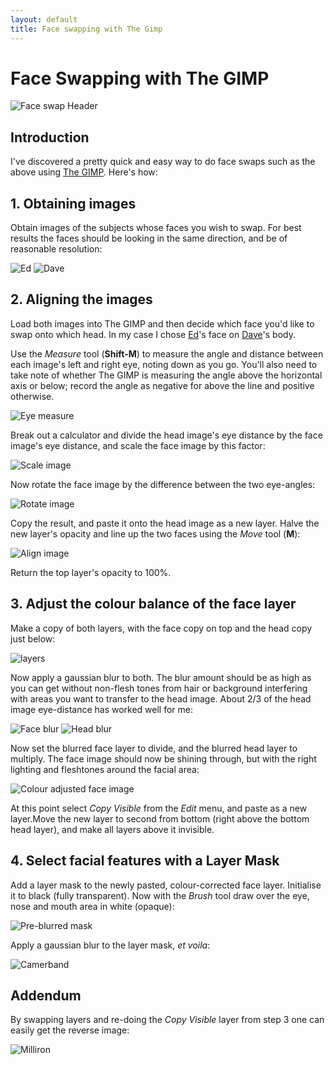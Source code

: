 ```yaml
---
layout: default
title: Face swapping with The Gimp
---
```


# Face Swapping with The GIMP

![Face swap Header](/assets/face-swap/header.jpg)

## Introduction

I've discovered a pretty quick and easy way to do face swaps such as the above
using [The GIMP](http://www.gimp.org/). Here's how:

## 1. Obtaining images

Obtain images of the subjects whose faces you wish to swap. For best results
the faces should be looking in the same direction, and be of reasonable
resolution:

![Ed](/assets/face-swap/ed.jpg)
![Dave](/assets/face-swap/dave.jpg)

## 2. Aligning the images

Load both images into The GIMP and then decide which face you'd like to swap
onto which head. In my case I chose
[Ed](https://en.wikipedia.org/wiki/Ed_Miliband)'s face on
[Dave](https://en.wikipedia.org/wiki/David_Cameron)'s body.

Use the *Measure* tool (**Shift-M**) to measure the angle and distance between
each image's left and right eye, noting down as you go. You'll also need to
take note of whether The GIMP is measuring the angle above the horizontal axis
or below; record the angle as negative for above the line and positive
otherwise.

![Eye measure](/assets/face-swap/eye-measure.jpg)

Break out a calculator and divide the head image's eye distance by the face
image's eye distance, and scale the face image by this factor:

![Scale image](/assets/face-swap/scale-image.jpg)

Now rotate the face image by the difference between the two eye-angles:

![Rotate image](/assets/face-swap/rotate-image.jpg)

Copy the result, and paste it onto the head image as a new layer. Halve the new
layer's opacity and line up the two faces using the *Move* tool (**M**):

![Align image](/assets/face-swap/align-image.jpg)

Return the top layer's opacity to 100%.

## 3. Adjust the colour balance of the face layer

Make a copy of both layers, with the face copy on top and the head copy just
below:

![layers](/assets/face-swap/layers.png)

Now apply a gaussian blur to both. The blur amount should be as high as
you can get without non-flesh tones from hair or background interfering with
areas you want to transfer to the head image. About 2/3 of the head image
eye-distance has worked well for me:

![Face blur](/assets/face-swap/face-blur.jpg)
![Head blur](/assets/face-swap/head-blur.jpg)

Now set the blurred face layer to divide, and the blurred head layer to
multiply. The face image should now be shining through, but with the right
lighting and fleshtones around the facial area:

![Colour adjusted face image](/assets/face-swap/colour-adjusted-face-image.jpg)

At this point select *Copy Visible* from the *Edit* menu, and paste as a new
layer.Move the new layer to second from bottom (right above the bottom head
layer), and make all layers above it invisible.

## 4. Select facial features with a Layer Mask

Add a layer mask to the newly pasted, colour-corrected face layer. Initialise
it to black (fully transparent). Now with the *Brush* tool draw over the eye,
nose and mouth area in white (opaque):

![Pre-blurred mask](/assets/face-swap/pre-blurred-mask.jpg)

Apply a gaussian blur to the layer mask, *et voila*:

![Camerband](/assets/face-swap/camerband.jpg)

## Addendum

By swapping layers and re-doing the *Copy Visible* layer from step 3 one can
easily get the reverse image:

![Milliron](/assets/face-swap/milliron.jpg)

